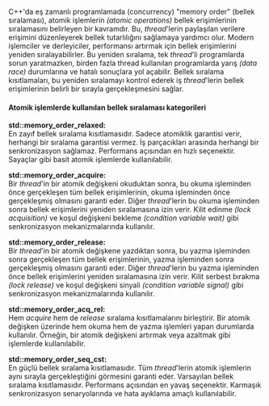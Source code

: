 C++'da eş zamanlı programlamada (concurrency) "memory order" (bellek sıralaması), atomik işlemlerin _(atomic operations)_ bellek erişimlerinin sıralamasını belirleyen bir kavramdır. Bu, _thread_'lerin paylaşılan verilere erişimini düzenleyerek bellek tutarlılığını sağlamaya yardımcı olur.
Modern işlemciler ve derleyiciler, performansı artırmak için bellek erişimlerini yeniden sıralayabilirler. 
Bu yeniden sıralama, tek _thread_'li programlarda sorun yaratmazken, birden fazla thread kullanılan programlarda yarış _(data race)_ durumlarına ve hatalı sonuçlara yol açabilir. 
Bellek sıralama kısıtlamaları, bu yeniden sıralamayı kontrol ederek iş _thread_'lerin bellek erişimlerinin belirli bir sırayla gerçekleşmesini sağlar.

#### Atomik işlemlerde kullanılan bellek sıralaması kategorileri

**std::memory_order_relaxed:**<br>
En zayıf bellek sıralama kısıtlamasıdır. Sadece atomiklik garantisi verir, herhangi bir sıralama garantisi vermez. İş parçacıkları arasında herhangi bir senkronizasyon sağlamaz. Performans açısından en hızlı seçenektir. Sayaçlar gibi basit atomik işlemlerde kullanılabilir.

**std::memory_order_acquire:** <br>
Bir _thread_'in bir atomik değişkeni okuduktan sonra, bu okuma işleminden önce gerçekleşen tüm bellek erişimlerinin, okuma işleminden önce gerçekleşmiş olmasını garanti eder.
Diğer _thread_'lerin bu okuma işleminden sonra bellek erişimlerini yeniden sıralamasına izin verir. Kilit edinme _(lock acquisition)_ ve koşul değişkeni bekleme _(condition variable wait)_ gibi senkronizasyon mekanizmalarında kullanılır.

**std::memory_order_release:** <br>
Bir _thread_'in bir atomik değişkene yazdıktan sonra, bu yazma işleminden sonra gerçekleşen tüm bellek erişimlerinin, yazma işleminden sonra gerçekleşmiş olmasını garanti eder.
Diğer _thread_'lerin bu yazma işleminden önce bellek erişimlerini yeniden sıralamasına izin verir. Kilit serbest bırakma _(lock release)_ ve koşul değişkeni sinyali _(condition variable signal)_ gibi senkronizasyon mekanizmalarında kullanılır.

**std::memory_order_acq_rel:** <br>
Hem _acquire_ hem de _release_ sıralama kısıtlamalarını birleştirir. Bir atomik değişken üzerinde hem okuma hem de yazma işlemleri yapan durumlarda kullanılır.
Örneğin, bir atomik değişkeni artırmak veya azaltmak gibi işlemlerde kullanılabilir.

**std::memory_order_seq_cst:** <br>
En güçlü bellek sıralama kısıtlamasıdır. Tüm _thread_'lerin atomik işlemlerin aynı sırayla gerçekleştiğini görmesini garanti eder. Varsayılan bellek sıralama kısıtlamasıdır.
Performans açısından en yavaş seçenektir. Karmaşık senkronizasyon senaryolarında ve hata ayıklama amaçlı kullanılabilir.
